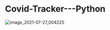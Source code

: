 # Covid-Tracker---Python
![image_2021-07-27_004225](https://user-images.githubusercontent.com/68524549/127045292-a06524d6-8d95-4783-9850-028c6d120c16.png)
